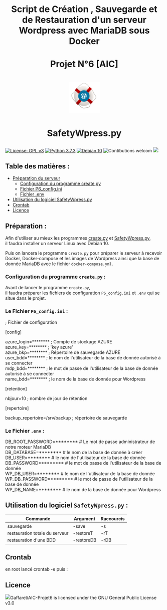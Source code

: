 # <div align="center"> Script de Création , Sauvegarde et de Restauration d'un serveur Wordpress avec MariaDB sous Docker </div>
# <div align="center"> Projet N°6 [AIC] </div>

# <p align="center"><img width=20% src="https://github.com/Gaffarel/AIC-Projet6/blob/master/images/logo.png"></p>

# <p align="center"> SafetyWpress.py</p>
[![License: GPL v3](https://img.shields.io/badge/License-GPLv3-blue.svg)](LICENSE)
[![Python 3.7.3](https://badgen.net/badge/python/3.7.3)](https://www.python.org/downloads/release/python-373/)
[![Debian 10](https://badgen.net/badge/Debian/10)](https://www.debian.org/)
![Contibutions welcom](https://img.shields.io/badge/contributions-welcom-orange.svg)
![](https://img.shields.io/github/last-commit/Gaffarel/AIC-Projet6)



## Table des matières :
- [Préparation du serveur](#pr%C3%A9paration-)
    - [Configuration du programme create.py](#configuration-du-programme-createpy-)
    - [Fichier P6_config.ini](#le-fichier-p6_configini-)
    - [Fichier .env](#le-fichier-env-)
- [Utilisation du logiciel SafetyWpress.py](#utilisation-du-logiciel-safetywpresspy-)
- [Crontab](#crontab)
- [Licence](#licence)

## Préparation :

Afin d'utiliser au mieux les programmes [create.py](https://github.com/Gaffarel/AIC-Projet6/blob/master/create.py) et [SafetyWpress.py](https://github.com/Gaffarel/AIC-Projet6/blob/master/SafetyWpress.py),  
il faudra installer un serveur Linux avec Debian 10.

Puis on lancera le programme `create.py` pour préparer le serveur à recevoir  
Docker, Docker-compose et les images de Wordpress ainsi que la base de donnée MariaDB avec le fichier `docker-compose.yml`.

### Configuration du programme `create.py` :

Avant de lancer le programme `create.py`,  
il faudra préparer les fichiers de configuration `P6_config.ini` et `.env` qui se situe dans le projet.

### Le Fichier `P6_config.ini` :

; Fichier de configuration

[config]

azure_login=******** ; Compte de stockage AZURE  
azure_key=******** ; 'key azure'  
azure_bkp=******** ; Répertoire de sauvegarde AZURE  
user_bdd=******** ; le nom de l'utilisateur de la base de donnée autorisé à se connecter  
mdp_bdd=******** ; le mot de passe de l'utilisateur de la base de donnée autorisé à se connecter  
name_bdd=******** ; le nom de la base de donnée pour Wordpress  

[retention]

nbjour=10 ; nombre de jour de rétention

[repertoire]

backup_repertoire=/srv/backup ; répertoire de sauvegarde

### Le Fichier `.env` :

DB_ROOT_PASSWORD=********  # Le mot de passe administrateur de notre moteur MariaDB  
DB_DATABASE=********  # le nom de la base de donnée à créer  
DB_USER=********  # le nom de l'utilisateur de la base de donnée  
DB_PASSWORD=********  # le mot de passe de l'utilisateur de la base de donnée  
WP_DB_USER=********  # le nom de l'utilisateur de la base de donnée  
WP_DB_PASSWORD=********  # le mot de passe de l'utilisateur de la base de donnée  
WP_DB_NAME=********  # le nom de la base de donnée pour Wordpress  

## Utilisation du logiciel `SafetyWpress.py` :

| Commande                       | Argument      | Raccourcis     |
|--------------------------------|---------------|----------------|
| sauvegarde                     | -save         | -s             |
| restauration totale du serveur | -restoreT     | -rT            |
| restauration d'une BDD         | -restoreDB    | -rDB           |

## Crontab

en root lancé crontab -e puis :




## Licence 

 <p><img width=7% src="https://www.gnu.org/graphics/gplv3-or-later.svg">Gaffarel/AIC-Projet6 is licensed under the GNU General Public License v3.0</p>



